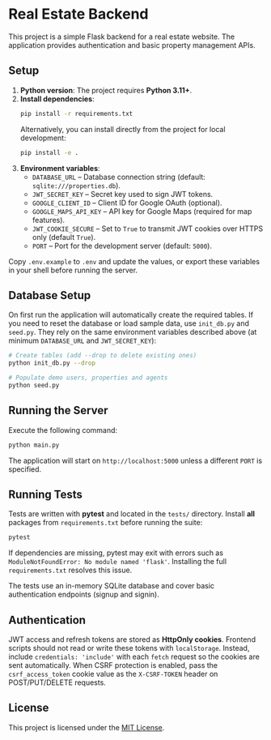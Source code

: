 # Real Estate Backend

This project is a simple Flask backend for a real estate website. The application provides authentication and basic property management APIs.

## Setup

1. **Python version**: The project requires **Python 3.11+**.
2. **Install dependencies**:
   ```bash
   pip install -r requirements.txt
   ```
   Alternatively, you can install directly from the project for local
   development:
   ```bash
   pip install -e .
   ```
3. **Environment variables**:
   - `DATABASE_URL` – Database connection string (default: `sqlite:///properties.db`).
   - `JWT_SECRET_KEY` – Secret key used to sign JWT tokens.
   - `GOOGLE_CLIENT_ID` – Client ID for Google OAuth (optional).
   - `GOOGLE_MAPS_API_KEY` – API key for Google Maps (required for map features).
   - `JWT_COOKIE_SECURE` – Set to `True` to transmit JWT cookies over HTTPS only (default `True`).
   - `PORT` – Port for the development server (default: `5000`).

Copy `.env.example` to `.env` and update the values, or export these variables in your shell before running the server.

## Database Setup

On first run the application will automatically create the required tables.
If you need to reset the database or load sample data, use `init_db.py` and
`seed.py`. They rely on the same environment variables described above (at
minimum `DATABASE_URL` and `JWT_SECRET_KEY`):

```bash
# Create tables (add --drop to delete existing ones)
python init_db.py --drop

# Populate demo users, properties and agents
python seed.py
```

## Running the Server

Execute the following command:

```bash
python main.py
```

The application will start on `http://localhost:5000` unless a different `PORT` is specified.

## Running Tests

Tests are written with **pytest** and located in the `tests/` directory. Install **all** packages from `requirements.txt` before running the suite:

```bash
pytest
```

If dependencies are missing, pytest may exit with errors such as `ModuleNotFoundError: No module named 'flask'`. Installing the full `requirements.txt` resolves this issue.

The tests use an in-memory SQLite database and cover basic authentication endpoints (signup and signin).

## Authentication

JWT access and refresh tokens are stored as **HttpOnly cookies**. Frontend scripts should not read or write these tokens with `localStorage`. Instead, include `credentials: 'include'` with each `fetch` request so the cookies are sent automatically. When CSRF protection is enabled, pass the `csrf_access_token` cookie value as the `X-CSRF-TOKEN` header on POST/PUT/DELETE requests.


## License

This project is licensed under the [MIT License](LICENSE).

